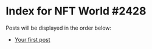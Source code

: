 # Index for NFT World #2428
Posts will be displayed in the order below:

- [Your first post](./001-first.md)


